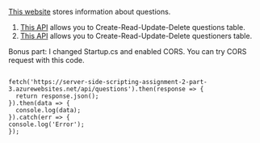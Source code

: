 <p><a href="https://tomoya-a1sss.azurewebsites.net">This website</a> stores information about questions.</p>
<ol>
<li><a href="https://server-side-scripting-assignment-2-part-3.azurewebsites.net/api/questions">This API</a> allows you to Create-Read-Update-Delete questions table.</li>

<li><a href="https://server-side-scripting-assignment-2-part-3.azurewebsites.net/api/questioners">This API</a> allows you to Create-Read-Update-Delete questioners table.</li>
</ol>

<p>Bonus part: I changed Startup.cs and enabled CORS. You can try CORS request with this code.</p>
<code>
fetch('https://server-side-scripting-assignment-2-part-3.azurewebsites.net/api/questions').then(response => {
  return response.json();
}).then(data => {
  console.log(data);
}).catch(err => {
console.log('Error');
});
</code>